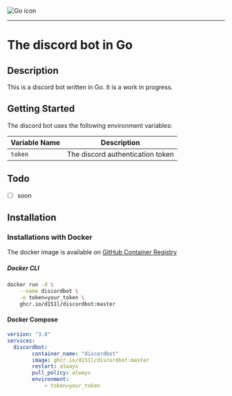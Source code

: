 ![Go icon](https://upload.wikimedia.org/wikipedia/commons/thumb/0/05/Go_Logo_Blue.svg/512px-Go_Logo_Blue.svg.png)

---

# The discord bot in Go

## Description

This is a discord bot written in Go. It is a work in progress.

## Getting Started

The discord bot uses the following environment variables:

| Variable Name | Description                      |
|---------------|----------------------------------|
| `token` | The discord authentication token |

## Todo
- [ ] soon

## Installation

### Installations with Docker

The docker image is available on [GitHub Container Registry](https://github.com/d151l/discordbot/pkgs/container/discordbot)

##### Docker CLI

```bash
docker run -d \
    --name discordbot \
    -e token=your_token \
    ghcr.io/d151l/discordbot:master
```

#### Docker Compose

```yaml
version: "3.8"
services:
  discordbot:
        container_name: "discordbot"
        image: ghcr.io/d151l/discordbot:master
        restart: always
        pull_policy: always
        environment:
            - token=your_token
```